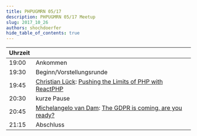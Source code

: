 ```yaml
---
title: PHPUGMRN 05/17
description: PHPUGMRN 05/17 Meetup
slug: 2017_10_26
authors: shochdoerfer
hide_table_of_contents: true
---
```


| Uhrzeit |                                                                                                                                                                                     | 
|---------|-------------------------------------------------------------------------------------------------------------------------------------------------------------------------------------|
| 19:00   | Ankommen                                                                                                                                                                            |
| 19:30   | Beginn/Vorstellungsrunde                                                                                                                                                            |
| 19:45   | [Christian Lück](https://twitter.com/another_clue): [Pushing the Limits of PHP with ReactPHP](https://speakerdeck.com/clue/pushing-the-limits-with-reactphp-phpdd17)                |
| 20:30   | kurze Pause                                                                                                                                                                         |
| 20:45   | [Michelangelo van Dam](https://phpc.social/@dragonbe): [The GDPR is coming, are you ready?](https://speakerdeck.com/dragonbe/general-data-protection-regulation-a-developers-story) |
| 21:15   | Abschluss                                                                                                                                                                           |
